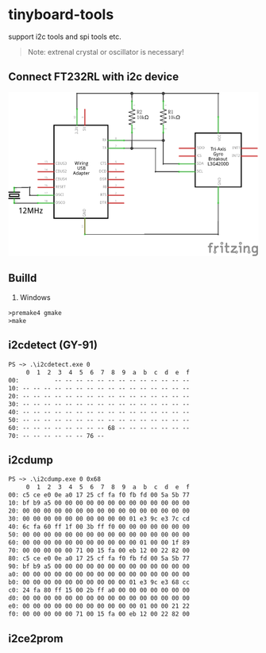 # tinyboard-tools
support i2c tools and spi tools etc.
>  Note: extrenal crystal or oscillator is necessary!

## Connect FT232RL with i2c device
![SCH](./img/sch_schem.png)

## Builld
1. Windows
```
>premake4 gmake
>make
```

## i2cdetect (GY-91)
```
PS ~> .\i2cdetect.exe 0
     0  1  2  3  4  5  6  7  8  9  a  b  c  d  e  f
00:          -- -- -- -- -- -- -- -- -- -- -- -- --
10: -- -- -- -- -- -- -- -- -- -- -- -- -- -- -- --
20: -- -- -- -- -- -- -- -- -- -- -- -- -- -- -- --
30: -- -- -- -- -- -- -- -- -- -- -- -- -- -- -- --
40: -- -- -- -- -- -- -- -- -- -- -- -- -- -- -- --
50: -- -- -- -- -- -- -- -- -- -- -- -- -- -- -- --
60: -- -- -- -- -- -- -- -- 68 -- -- -- -- -- -- --
70: -- -- -- -- -- -- 76 --
```

## i2cdump
```
PS ~> .\i2cdump.exe 0 0x68
     0  1  2  3  4  5  6  7  8  9  a  b  c  d  e  f
00: c5 ce e0 0e a0 17 25 cf fa f0 fb fd 00 5a 5b 77
10: bf b9 a5 00 00 00 00 00 00 00 00 00 00 00 00 00
20: 00 00 00 00 00 00 00 00 00 00 00 00 00 00 00 00
30: 00 00 00 00 00 00 00 00 00 00 01 e3 9c e3 7c cd
40: 6c fa 60 ff 1f 00 3b ff f0 00 00 00 00 00 00 00
50: 00 00 00 00 00 00 00 00 00 00 00 00 00 00 00 00
60: 00 00 00 00 00 00 00 00 00 00 00 01 00 00 1f 89
70: 00 00 00 00 00 71 00 15 fa 00 eb 12 00 22 82 00
80: c5 ce e0 0e a0 17 25 cf fa f0 fb fd 00 5a 5b 77
90: bf b9 a5 00 00 00 00 00 00 00 00 00 00 00 00 00
a0: 00 00 00 00 00 00 00 00 00 00 00 00 00 00 00 00
b0: 00 00 00 00 00 00 00 00 00 00 01 e3 9c e3 68 cc
c0: 24 fa 80 ff 15 00 2b ff a0 00 00 00 00 00 00 00
d0: 00 00 00 00 00 00 00 00 00 00 00 00 00 00 00 00
e0: 00 00 00 00 00 00 00 00 00 00 00 01 00 00 21 22
f0: 00 00 00 00 00 71 00 15 fa 00 eb 12 00 22 82 00
```
## i2ce2prom
```


```
